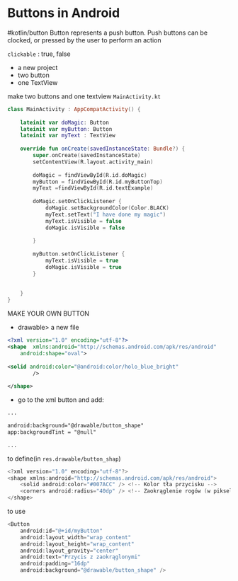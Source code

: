 
# Buttons in Android
#kotlin/button
Button represents a push button. Push buttons can be clocked, or pressed by the user to perform an action

 `clickable` : true, false
 
- a new project
- two button
- one TextView


make two buttons and one textview
`MainActivity.kt`
```kotlin
class MainActivity : AppCompatActivity() {  
  
    lateinit var doMagic: Button  
    lateinit var myButton: Button  
    lateinit var myText : TextView  
  
    override fun onCreate(savedInstanceState: Bundle?) {  
        super.onCreate(savedInstanceState)  
        setContentView(R.layout.activity_main)  
  
        doMagic = findViewById(R.id.doMagic)  
        myButton = findViewById(R.id.myButtonTop)  
        myText =findViewById(R.id.textExample)  
  
        doMagic.setOnClickListener {  
            doMagic.setBackgroundColor(Color.BLACK)  
            myText.setText("I have done my magic")  
            myText.isVisible = false  
            doMagic.isVisible = false  
  
        }  
  
        myButton.setOnClickListener {  
            myText.isVisible = true  
            doMagic.isVisible = true  
        }  
  
  
    }  
}
```

MAKE YOUR OWN BUTTON
- drawable> a new file
```xml
<?xml version="1.0" encoding="utf-8"?>  
<shape  xmlns:android="http://schemas.android.com/apk/res/android"  
    android:shape="oval">  
  
<solid android:color="@android:color/holo_blue_bright"  
        />  
  
</shape>
```

- go to the xml button and add:
```xml
...

android:background="@drawable/button_shape"
app:backgroundTint = "@null"

...
```


to define(in `res.drawable/button_shap`)
```kotlin
<?xml version="1.0" encoding="utf-8"?>  
<shape xmlns:android="http://schemas.android.com/apk/res/android">  
    <solid android:color="#007ACC" /> <!-- Kolor tła przycisku -->  
    <corners android:radius="40dp" /> <!-- Zaokrąglenie rogów (w pikselach lub dp) -->  
</shape>
```

to use
```kotlin
<Button  
    android:id="@+id/myButton"  
    android:layout_width="wrap_content"  
    android:layout_height="wrap_content"  
    android:layout_gravity="center"  
    android:text="Przycis z zaokrąglonymi"  
    android:padding="16dp"  
    android:background="@drawable/button_shape" />
```











